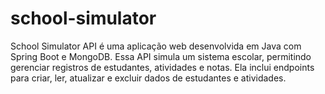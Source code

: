 # school-simulator
School Simulator API é uma aplicação web desenvolvida em Java com Spring Boot e MongoDB. Essa API simula um sistema escolar, permitindo gerenciar registros de estudantes, atividades e notas. Ela inclui endpoints para criar, ler, atualizar e excluir dados de estudantes e atividades. 
